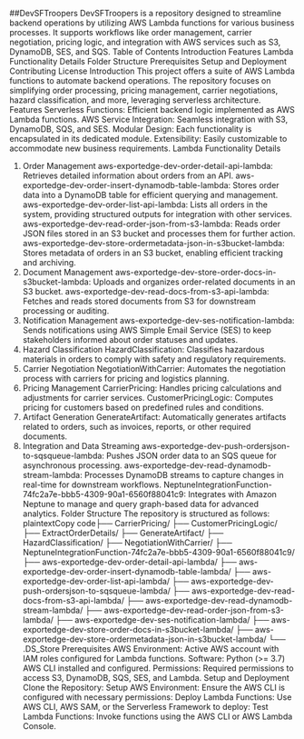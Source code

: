 ##DevSFTroopers
DevSFTroopers is a repository designed to streamline backend operations by utilizing AWS Lambda functions for various business processes. It supports workflows like order management, carrier negotiation, pricing logic, and integration with AWS services such as S3, DynamoDB, SES, and SQS.
Table of Contents
Introduction
Features
Lambda Functionality Details
Folder Structure
Prerequisites
Setup and Deployment
Contributing
License
Introduction
This project offers a suite of AWS Lambda functions to automate backend operations. The repository focuses on simplifying order processing, pricing management, carrier negotiations, hazard classification, and more, leveraging serverless architecture.
Features
Serverless Functions:
Efficient backend logic implemented as AWS Lambda functions.
AWS Service Integration:
Seamless integration with S3, DynamoDB, SQS, and SES.
Modular Design:
Each functionality is encapsulated in its dedicated module.
Extensibility:
Easily customizable to accommodate new business requirements.
Lambda Functionality Details
1. Order Management
aws-exportedge-dev-order-detail-api-lambda: Retrieves detailed information about orders from an API.
aws-exportedge-dev-order-insert-dynamodb-table-lambda: Stores order data into a DynamoDB table for efficient querying and management.
aws-exportedge-dev-order-list-api-lambda: Lists all orders in the system, providing structured outputs for integration with other services.
aws-exportedge-dev-read-order-json-from-s3-lambda: Reads order JSON files stored in an S3 bucket and processes them for further action.
aws-exportedge-dev-store-ordermetadata-json-in-s3bucket-lambda: Stores metadata of orders in an S3 bucket, enabling efficient tracking and archiving.
2. Document Management
aws-exportedge-dev-store-order-docs-in-s3bucket-lambda: Uploads and organizes order-related documents in an S3 bucket.
aws-exportedge-dev-read-docs-from-s3-api-lambda: Fetches and reads stored documents from S3 for downstream processing or auditing.
3. Notification Management
aws-exportedge-dev-ses-notification-lambda: Sends notifications using AWS Simple Email Service (SES) to keep stakeholders informed about order statuses and updates.
4. Hazard Classification
HazardClassification: Classifies hazardous materials in orders to comply with safety and regulatory requirements.
5. Carrier Negotiation
NegotiationWithCarrier: Automates the negotiation process with carriers for pricing and logistics planning.
6. Pricing Management
CarrierPricing: Handles pricing calculations and adjustments for carrier services.
CustomerPricingLogic: Computes pricing for customers based on predefined rules and conditions.
7. Artifact Generation
GenerateArtifact: Automatically generates artifacts related to orders, such as invoices, reports, or other required documents.
8. Integration and Data Streaming
aws-exportedge-dev-push-ordersjson-to-sqsqueue-lambda: Pushes JSON order data to an SQS queue for asynchronous processing.
aws-exportedge-dev-read-dynamodb-stream-lambda: Processes DynamoDB streams to capture changes in real-time for downstream workflows.
NeptuneIntegrationFunction-74fc2a7e-bbb5-4309-90a1-6560f88041c9: Integrates with Amazon Neptune to manage and query graph-based data for advanced analytics.
Folder Structure
The repository is structured as follows:
plaintextCopy code├── CarrierPricing/
├── CustomerPricingLogic/
├── ExtractOrderDetails/
├── GenerateArtifact/
├── HazardClassification/
├── NegotiationWithCarrier/
├── NeptuneIntegrationFunction-74fc2a7e-bbb5-4309-90a1-6560f88041c9/
├── aws-exportedge-dev-order-detail-api-lambda/
├── aws-exportedge-dev-order-insert-dynamodb-table-lambda/
├── aws-exportedge-dev-order-list-api-lambda/
├── aws-exportedge-dev-push-ordersjson-to-sqsqueue-lambda/
├── aws-exportedge-dev-read-docs-from-s3-api-lambda/
├── aws-exportedge-dev-read-dynamodb-stream-lambda/
├── aws-exportedge-dev-read-order-json-from-s3-lambda/
├── aws-exportedge-dev-ses-notification-lambda/
├── aws-exportedge-dev-store-order-docs-in-s3bucket-lambda/
├── aws-exportedge-dev-store-ordermetadata-json-in-s3bucket-lambda/
└── .DS_Store
Prerequisites
AWS Environment:
Active AWS account with IAM roles configured for Lambda functions.
Software:
Python (>= 3.7)
AWS CLI installed and configured.
Permissions:
Required permissions to access S3, DynamoDB, SQS, SES, and Lambda.
Setup and Deployment
Clone the Repository:
Setup AWS Environment: Ensure the AWS CLI is configured with necessary permissions:
Deploy Lambda Functions: Use AWS CLI, AWS SAM, or the Serverless Framework to deploy:
Test Lambda Functions: Invoke functions using the AWS CLI or AWS Lambda Console.
